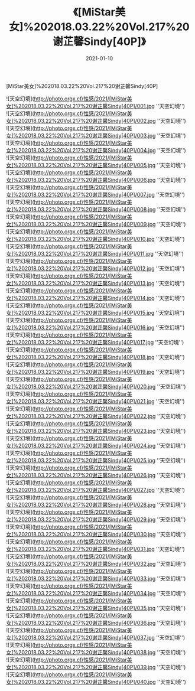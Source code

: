 ﻿---
layout: post
title: 《[MiStar美女]%202018.03.22%20Vol.217%20谢芷馨Sindy[40P]》
date: 2021-01-10
img: http://photo.orgx.cf/性感/2021/[MiStar美女]%202018.03.22%20Vol.217%20谢芷馨Sindy[40P]/000.jpg
tags: [美女,性感,泳衣]
---

[MiStar美女]%202018.03.22%20Vol.217%20谢芷馨Sindy[40P]



![天空幻境](http://photo.orgx.cf/性感/2021/[MiStar美女]%202018.03.22%20Vol.217%20谢芷馨Sindy[40P]/001.jpg ''天空幻境'')<br>
![天空幻境](http://photo.orgx.cf/性感/2021/[MiStar美女]%202018.03.22%20Vol.217%20谢芷馨Sindy[40P]/002.jpg ''天空幻境'')<br>
![天空幻境](http://photo.orgx.cf/性感/2021/[MiStar美女]%202018.03.22%20Vol.217%20谢芷馨Sindy[40P]/003.jpg ''天空幻境'')<br>
![天空幻境](http://photo.orgx.cf/性感/2021/[MiStar美女]%202018.03.22%20Vol.217%20谢芷馨Sindy[40P]/004.jpg ''天空幻境'')<br>
![天空幻境](http://photo.orgx.cf/性感/2021/[MiStar美女]%202018.03.22%20Vol.217%20谢芷馨Sindy[40P]/005.jpg ''天空幻境'')<br>
![天空幻境](http://photo.orgx.cf/性感/2021/[MiStar美女]%202018.03.22%20Vol.217%20谢芷馨Sindy[40P]/006.jpg ''天空幻境'')<br>
![天空幻境](http://photo.orgx.cf/性感/2021/[MiStar美女]%202018.03.22%20Vol.217%20谢芷馨Sindy[40P]/007.jpg ''天空幻境'')<br>
![天空幻境](http://photo.orgx.cf/性感/2021/[MiStar美女]%202018.03.22%20Vol.217%20谢芷馨Sindy[40P]/008.jpg ''天空幻境'')<br>
![天空幻境](http://photo.orgx.cf/性感/2021/[MiStar美女]%202018.03.22%20Vol.217%20谢芷馨Sindy[40P]/009.jpg ''天空幻境'')<br>
![天空幻境](http://photo.orgx.cf/性感/2021/[MiStar美女]%202018.03.22%20Vol.217%20谢芷馨Sindy[40P]/010.jpg ''天空幻境'')<br>
![天空幻境](http://photo.orgx.cf/性感/2021/[MiStar美女]%202018.03.22%20Vol.217%20谢芷馨Sindy[40P]/011.jpg ''天空幻境'')<br>
![天空幻境](http://photo.orgx.cf/性感/2021/[MiStar美女]%202018.03.22%20Vol.217%20谢芷馨Sindy[40P]/012.jpg ''天空幻境'')<br>
![天空幻境](http://photo.orgx.cf/性感/2021/[MiStar美女]%202018.03.22%20Vol.217%20谢芷馨Sindy[40P]/013.jpg ''天空幻境'')<br>
![天空幻境](http://photo.orgx.cf/性感/2021/[MiStar美女]%202018.03.22%20Vol.217%20谢芷馨Sindy[40P]/014.jpg ''天空幻境'')<br>
![天空幻境](http://photo.orgx.cf/性感/2021/[MiStar美女]%202018.03.22%20Vol.217%20谢芷馨Sindy[40P]/015.jpg ''天空幻境'')<br>
![天空幻境](http://photo.orgx.cf/性感/2021/[MiStar美女]%202018.03.22%20Vol.217%20谢芷馨Sindy[40P]/016.jpg ''天空幻境'')<br>
![天空幻境](http://photo.orgx.cf/性感/2021/[MiStar美女]%202018.03.22%20Vol.217%20谢芷馨Sindy[40P]/017.jpg ''天空幻境'')<br>
![天空幻境](http://photo.orgx.cf/性感/2021/[MiStar美女]%202018.03.22%20Vol.217%20谢芷馨Sindy[40P]/018.jpg ''天空幻境'')<br>
![天空幻境](http://photo.orgx.cf/性感/2021/[MiStar美女]%202018.03.22%20Vol.217%20谢芷馨Sindy[40P]/019.jpg ''天空幻境'')<br>
![天空幻境](http://photo.orgx.cf/性感/2021/[MiStar美女]%202018.03.22%20Vol.217%20谢芷馨Sindy[40P]/020.jpg ''天空幻境'')<br>
![天空幻境](http://photo.orgx.cf/性感/2021/[MiStar美女]%202018.03.22%20Vol.217%20谢芷馨Sindy[40P]/021.jpg ''天空幻境'')<br>
![天空幻境](http://photo.orgx.cf/性感/2021/[MiStar美女]%202018.03.22%20Vol.217%20谢芷馨Sindy[40P]/022.jpg ''天空幻境'')<br>
![天空幻境](http://photo.orgx.cf/性感/2021/[MiStar美女]%202018.03.22%20Vol.217%20谢芷馨Sindy[40P]/023.jpg ''天空幻境'')<br>
![天空幻境](http://photo.orgx.cf/性感/2021/[MiStar美女]%202018.03.22%20Vol.217%20谢芷馨Sindy[40P]/024.jpg ''天空幻境'')<br>
![天空幻境](http://photo.orgx.cf/性感/2021/[MiStar美女]%202018.03.22%20Vol.217%20谢芷馨Sindy[40P]/025.jpg ''天空幻境'')<br>
![天空幻境](http://photo.orgx.cf/性感/2021/[MiStar美女]%202018.03.22%20Vol.217%20谢芷馨Sindy[40P]/026.jpg ''天空幻境'')<br>
![天空幻境](http://photo.orgx.cf/性感/2021/[MiStar美女]%202018.03.22%20Vol.217%20谢芷馨Sindy[40P]/027.jpg ''天空幻境'')<br>
![天空幻境](http://photo.orgx.cf/性感/2021/[MiStar美女]%202018.03.22%20Vol.217%20谢芷馨Sindy[40P]/028.jpg ''天空幻境'')<br>
![天空幻境](http://photo.orgx.cf/性感/2021/[MiStar美女]%202018.03.22%20Vol.217%20谢芷馨Sindy[40P]/029.jpg ''天空幻境'')<br>
![天空幻境](http://photo.orgx.cf/性感/2021/[MiStar美女]%202018.03.22%20Vol.217%20谢芷馨Sindy[40P]/030.jpg ''天空幻境'')<br>
![天空幻境](http://photo.orgx.cf/性感/2021/[MiStar美女]%202018.03.22%20Vol.217%20谢芷馨Sindy[40P]/031.jpg ''天空幻境'')<br>
![天空幻境](http://photo.orgx.cf/性感/2021/[MiStar美女]%202018.03.22%20Vol.217%20谢芷馨Sindy[40P]/032.jpg ''天空幻境'')<br>
![天空幻境](http://photo.orgx.cf/性感/2021/[MiStar美女]%202018.03.22%20Vol.217%20谢芷馨Sindy[40P]/033.jpg ''天空幻境'')<br>
![天空幻境](http://photo.orgx.cf/性感/2021/[MiStar美女]%202018.03.22%20Vol.217%20谢芷馨Sindy[40P]/034.jpg ''天空幻境'')<br>
![天空幻境](http://photo.orgx.cf/性感/2021/[MiStar美女]%202018.03.22%20Vol.217%20谢芷馨Sindy[40P]/035.jpg ''天空幻境'')<br>
![天空幻境](http://photo.orgx.cf/性感/2021/[MiStar美女]%202018.03.22%20Vol.217%20谢芷馨Sindy[40P]/036.jpg ''天空幻境'')<br>
![天空幻境](http://photo.orgx.cf/性感/2021/[MiStar美女]%202018.03.22%20Vol.217%20谢芷馨Sindy[40P]/037.jpg ''天空幻境'')<br>
![天空幻境](http://photo.orgx.cf/性感/2021/[MiStar美女]%202018.03.22%20Vol.217%20谢芷馨Sindy[40P]/038.jpg ''天空幻境'')<br>
![天空幻境](http://photo.orgx.cf/性感/2021/[MiStar美女]%202018.03.22%20Vol.217%20谢芷馨Sindy[40P]/039.jpg ''天空幻境'')<br>
![天空幻境](http://photo.orgx.cf/性感/2021/[MiStar美女]%202018.03.22%20Vol.217%20谢芷馨Sindy[40P]/040.jpg ''天空幻境'')<br>